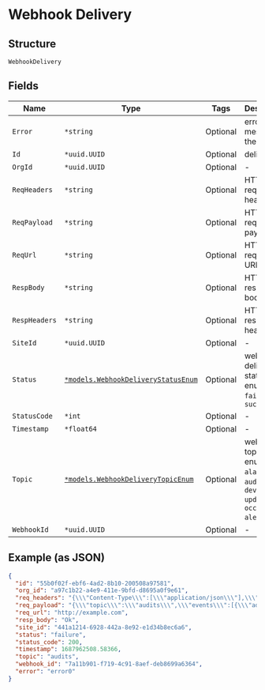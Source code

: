 
# Webhook Delivery

## Structure

`WebhookDelivery`

## Fields

| Name | Type | Tags | Description |
|  --- | --- | --- | --- |
| `Error` | `*string` | Optional | error message, if there is one |
| `Id` | `*uuid.UUID` | Optional | delivery ID |
| `OrgId` | `*uuid.UUID` | Optional | - |
| `ReqHeaders` | `*string` | Optional | HTTP request headers |
| `ReqPayload` | `*string` | Optional | HTTP request payload |
| `ReqUrl` | `*string` | Optional | HTTP request URL |
| `RespBody` | `*string` | Optional | HTTP response body |
| `RespHeaders` | `*string` | Optional | HTTP response headers |
| `SiteId` | `*uuid.UUID` | Optional | - |
| `Status` | [`*models.WebhookDeliveryStatusEnum`](../../doc/models/webhook-delivery-status-enum.md) | Optional | webhook delivery status. enum: `failure`, `success` |
| `StatusCode` | `*int` | Optional | - |
| `Timestamp` | `*float64` | Optional | - |
| `Topic` | [`*models.WebhookDeliveryTopicEnum`](../../doc/models/webhook-delivery-topic-enum.md) | Optional | webhook topic. enum: `alarms`, `audits`, `device-updowns`, `occupancy-alerts`, `ping` |
| `WebhookId` | `*uuid.UUID` | Optional | - |

## Example (as JSON)

```json
{
  "id": "55b0f02f-ebf6-4ad2-8b10-200508a97581",
  "org_id": "a97c1b22-a4e9-411e-9bfd-d8695a0f9e61",
  "req_headers": "{\\\"Content-Type\\\":[\\\"application/json\\\"],\\\"User-Agent\\\":[\\\"Mist-webhook\\\"]}",
  "req_payload": "{\\\"topic\\\":\\\"audits\\\",\\\"events\\\":[{\\\"admin_name\\\":\\\"John Doe john.doe@juniper.net\\\",\\\"after\\\":\\\"{\\\\\"radio_config\\\\\": {\\\\\"band_24\\\\\": {\\\\\"disabled\\\\\": false, \\\\\"allow_rrm_disable\\\\\": false, \\\\\"power_min\\\\\": null, \\\\\"power_max\\\\\": null, \\\\\"power\\\\\": 10, \\\\\"preamble\\\\\": \\\\\"short\\\\\", \\\\\"channels\\\\\": [1, 10], \\\\\"bandwidth\\\\\": 20}}}\\\",\\\"before\\\":\\\"{\\\\\"radio_config\\\\\": {\\\\\"band_24\\\\\": {\\\\\"disabled\\\\\": false, \\\\\"allow_rrm_disable\\\\\": false, \\\\\"power_min\\\\\": 8, \\\\\"power_max\\\\\": 18, \\\\\"power\\\\\": null, \\\\\"preamble\\\\\": \\\\\"long\\\\\", \\\\\"channels\\\\\": [1, 10], \\\\\"bandwidth\\\\\": 20}}}\\\",\\\"id\\\":\\\"737909a2-04ff-4aeb-b9da-cc924e74a4dd\\\",\\\"message\\\":\\\"Update Site Settings\\\",\\\"org_id\\\":\\\"fc7e2967-e7ef-41e6-b007-1217713de05a\\\",\\\"site_id\\\":\\\"256c3a35-9cb7-436e-bc6d-314972645d95\\\",\\\"site_name\\\":\\\"Test Site\\\",\\\"src_ip\\\":\\\"1.2.3.4\\\",\\\"timestamp\\\":1685956576.923601,\\\"user_agent\\\":\\\"Mozilla/5.0 (Macintosh; Intel Mac OS X 10_15_7) AppleWebKit/537.36 (KHTML, like Gecko) Chrome/112.0.0.0 Safari/537.36\\\"}]}",
  "req_url": "http://example.com",
  "resp_body": "Ok",
  "site_id": "441a1214-6928-442a-8e92-e1d34b8ec6a6",
  "status": "failure",
  "status_code": 200,
  "timestamp": 1687962508.58366,
  "topic": "audits",
  "webhook_id": "7a11b901-f719-4c91-8aef-deb8699a6364",
  "error": "error0"
}
```

